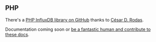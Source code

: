 ## PHP

There's a [PHP InfluxDB library on GitHub](https://github.com/crodas/InfluxPHP) thanks to [César D. Rodas](http://cesarodas.com/).

Documentation coming soon or [be a fantastic human and contribute to these docs](https://github.com/influxdb/influxdb.org).